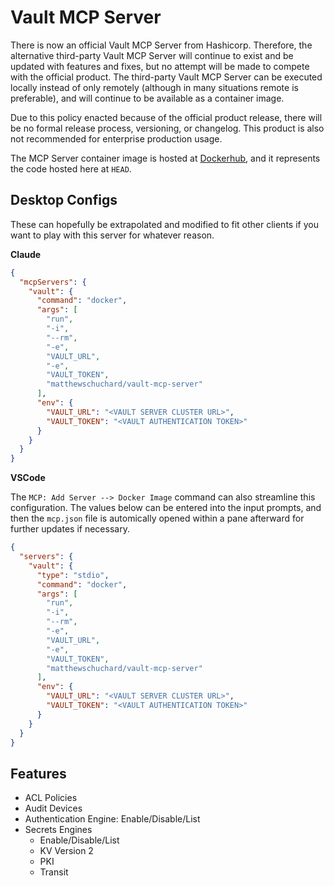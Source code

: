 # Vault MCP Server

There is now an official Vault MCP Server from Hashicorp. Therefore, the alternative third-party Vault MCP Server will continue to exist and be updated with features and fixes, but no attempt will be made to compete with the official product. The third-party Vault MCP Server can be executed locally instead of only remotely (although in many situations remote is preferable), and will continue to be available as a container image.

Due to this policy enacted because of the official product release, there will be no formal release process, versioning, or changelog. This product is also not recommended for enterprise production usage.

The MCP Server container image is hosted at [Dockerhub](https://hub.docker.com/r/matthewschuchard/vault-mcp-server), and it represents the code hosted here at `HEAD`.

## Desktop Configs

These can hopefully be extrapolated and modified to fit other clients if you want to play with this server for whatever reason.

**Claude**
```json
{
  "mcpServers": {
    "vault": {
      "command": "docker",
      "args": [
        "run",
        "-i",
        "--rm",
        "-e",
        "VAULT_URL",
        "-e",
        "VAULT_TOKEN",
        "matthewschuchard/vault-mcp-server"
      ],
      "env": {
        "VAULT_URL": "<VAULT SERVER CLUSTER URL>",
        "VAULT_TOKEN": "<VAULT AUTHENTICATION TOKEN>"
      }
    }
  }
}
```

**VSCode**

The `MCP: Add Server --> Docker Image` command can also streamline this configuration. The values below can be entered into the input prompts, and then the `mcp.json` file is automically opened within a pane afterward for further updates if necessary.
```json
{
  "servers": {
    "vault": {
      "type": "stdio",
      "command": "docker",
      "args": [
        "run",
        "-i",
        "--rm",
        "-e",
        "VAULT_URL",
        "-e",
        "VAULT_TOKEN",
        "matthewschuchard/vault-mcp-server"
      ],
      "env": {
        "VAULT_URL": "<VAULT SERVER CLUSTER URL>",
        "VAULT_TOKEN": "<VAULT AUTHENTICATION TOKEN>"
      }
    }
  }
}
```

## Features
- ACL Policies
- Audit Devices
- Authentication Engine: Enable/Disable/List
- Secrets Engines
  - Enable/Disable/List
  - KV Version 2
  - PKI
  - Transit
